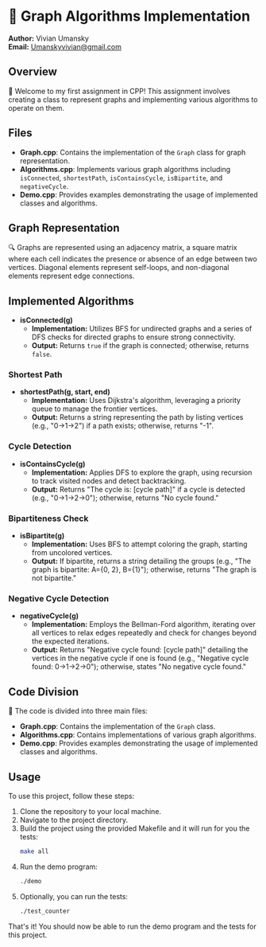 # 🧮 Graph Algorithms Implementation

**Author:** Vivian Umansky  
**Email:** Umanskyvivian@gmail.com

## Overview

👋 Welcome to my first assignment in CPP! This assignment involves creating a class to represent graphs and implementing various algorithms to operate on them.

## Files

- **Graph.cpp**: Contains the implementation of the `Graph` class for graph representation.
- **Algorithms.cpp**: Implements various graph algorithms including `isConnected`, `shortestPath`, `isContainsCycle`, `isBipartite`, and `negativeCycle`.
- **Demo.cpp**: Provides examples demonstrating the usage of implemented classes and algorithms.

## Graph Representation

🔍 Graphs are represented using an adjacency matrix, a square matrix where each cell indicates the presence or absence of an edge between two vertices. Diagonal elements represent self-loops, and non-diagonal elements represent edge connections.

## Implemented Algorithms

- **isConnected(g)**
  - **Implementation:** Utilizes BFS for undirected graphs and a series of DFS checks for directed graphs to ensure strong connectivity.
  - **Output:** Returns `true` if the graph is connected; otherwise, returns `false`.

### Shortest Path

- **shortestPath(g, start, end)**
  - **Implementation:** Uses Dijkstra's algorithm, leveraging a priority queue to manage the frontier vertices.
  - **Output:** Returns a string representing the path by listing vertices (e.g., "0->1->2") if a path exists; otherwise, returns "-1".

### Cycle Detection

- **isContainsCycle(g)**
  - **Implementation:** Applies DFS to explore the graph, using recursion to track visited nodes and detect backtracking.
  - **Output:** Returns "The cycle is: [cycle path]" if a cycle is detected (e.g., "0->1->2->0"); otherwise, returns "No cycle found."

### Bipartiteness Check

- **isBipartite(g)**
  - **Implementation:** Uses BFS to attempt coloring the graph, starting from uncolored vertices.
  - **Output:** If bipartite, returns a string detailing the groups (e.g., "The graph is bipartite: A={0, 2}, B={1}"); otherwise, returns "The graph is not bipartite."

### Negative Cycle Detection

- **negativeCycle(g)**
  - **Implementation:** Employs the Bellman-Ford algorithm, iterating over all vertices to relax edges repeatedly and check for changes beyond the expected iterations.
  - **Output:** Returns "Negative cycle found: [cycle path]" detailing the vertices in the negative cycle if one is found (e.g., "Negative cycle found: 0->1->2->0"); otherwise, states "No negative cycle found."


## Code Division

🧩 The code is divided into three main files:

- **Graph.cpp**: Contains the implementation of the `Graph` class.
- **Algorithms.cpp**: Contains implementations of various graph algorithms.
- **Demo.cpp**: Provides examples demonstrating the usage of implemented classes and algorithms.

## Usage

To use this project, follow these steps:

1. Clone the repository to your local machine.
2. Navigate to the project directory.
3. Build the project using the provided Makefile and it will run for you the tests:
   ```bash
   make all
   ```
4. Run the demo program:
   ```bash
   ./demo
   ```
5. Optionally, you can run the tests:
   ```bash
   ./test_counter
   ```

That's it! You should now be able to run the demo program and the tests for this project.
